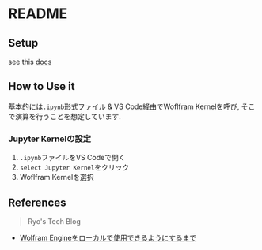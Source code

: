 # README
## Setup

see this [docs](https://ryonakagami.github.io/2023/03/09/wolfram-engine-setup/)

## How to Use it

基本的には`.ipynb`形式ファイル & VS Code経由でWoflfram Kernelを呼び, そこで演算を行うことを想定しています.

### Jupyter Kernelの設定

1. `.ipynb`ファイルをVS Codeで開く
2. `select Jupyter Kernel`をクリック
3. Woflfram Kernelを選択


## References

> Ryo's Tech Blog

- [Wolfram Engineをローカルで使用できるようにするまで](https://ryonakagami.github.io/2023/03/09/wolfram-engine-setup/)